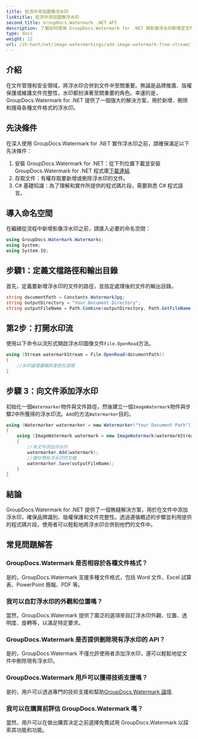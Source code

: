 ```yaml
---
title: 從流中添加圖像浮水印
linktitle: 從流中添加圖像浮水印
second_title: GroupDocs.Watermark .NET API
description: 了解如何使用 GroupDocs.Watermark for .NET 將影像浮水印新增至文件。請遵循我們的無縫水印集成分步指南。
type: docs
weight: 12
url: /zh-hant/net/image-watermarkings/add-image-watermark-from-stream/
---
```

## 介紹
在文件管理和安全領域，將浮水印合併到文件中至關重要。無論是品牌推廣、版權保護或維護文件完整性，水印都扮演著至關重要的角色。幸運的是，GroupDocs.Watermark for .NET 提供了一個強大的解決方案，用於新增、刪除和搜尋各種文件格式的浮水印。
## 先決條件
在深入使用 GroupDocs.Watermark for .NET 實作浮水印之前，請確保滿足以下先決條件：
1. 安裝 GroupDocs.Watermark for .NET：從下列位置下載並安裝 GroupDocs.Watermark for .NET 程式庫[下載連結](https://releases.groupdocs.com/Watermark/net/).
2. 存取文件：有權存取要新增或刪除浮水印的文件。
3. C# 基礎知識：為了理解和實作所提供的程式碼片段，需要熟悉 C# 程式語言。

## 導入命名空間
在繼續從流程中新增影像浮水印之前，請匯入必要的命名空間：
```csharp
using GroupDocs.Watermark.Watermarks;
using System;
using System.IO;
```

## 步驟1：定義文檔路徑和輸出目錄
首先，定義要新增浮水印的文件的路徑，並指定處理後的文件的輸出目錄。
```csharp
string documentPath = Constants.WatermarkJpg;
string outputDirectory = "Your Document Directory";
string outputFileName = Path.Combine(outputDirectory, Path.GetFileName(documentPath));
```
## 第2步：打開水印流
使用以下命令以流形式開啟浮水印圖像文件`File.OpenRead`方法。
```csharp
using (Stream watermarkStream = File.OpenRead(documentPath))
{
    //水印處理邏輯將會放在這裡
}
```
## 步驟 3：向文件添加浮水印
初始化一個`Watermarker`物件與文件路徑，然後建立一個`ImageWatermark`物件與步驟2中所獲得的浮水印流。`Add`的方法`Watermarker`目的。
```csharp
using (Watermarker watermarker = new Watermarker("Your Document Path"))
{
    using (ImageWatermark watermark = new ImageWatermark(watermarkStream))
    {
        //為文件添加浮水印
        watermarker.Add(watermark);
        //儲存帶有浮水印的文檔
        watermarker.Save(outputFileName);
    }
}
```

## 結論
GroupDocs.Watermark for .NET 提供了一個無縫解決方案，用於在文件中添加浮水印，確保品牌識別、版權保護和文件完整性。透過遵循概述的步驟並利用提供的程式碼片段，使用者可以輕鬆地將浮水印合併到他們的文件中。
## 常見問題解答
### GroupDocs.Watermark 是否相容於各種文件格式？
是的，GroupDocs.Watermark 支援多種文件格式，包括 Word 文件、Excel 試算表、PowerPoint 簡報、PDF 等。
### 我可以自訂浮水印的外觀和位置嗎？
當然，GroupDocs.Watermark 提供了廣泛的選項來自訂浮水印外觀、位置、透明度、旋轉等，以滿足特定要求。
### GroupDocs.Watermark 是否提供刪除現有浮水印的 API？
是的，GroupDocs.Watermark 不僅允許使用者添加浮水印，還可以輕鬆地從文件中刪除現有浮水印。
### GroupDocs.Watermark 用戶可以獲得技術支援嗎？
是的，用戶可以透過專門的技術支援和幫助[GroupDocs.Watermark 論壇](https://forum.groupdocs.com/c/watermark/19).
### 我可以在購買前評估 GroupDocs.Watermark 嗎？
當然，用戶可以在做出購買決定之前選擇免費試用 GroupDocs.Watermark 以探索其功能和功能。